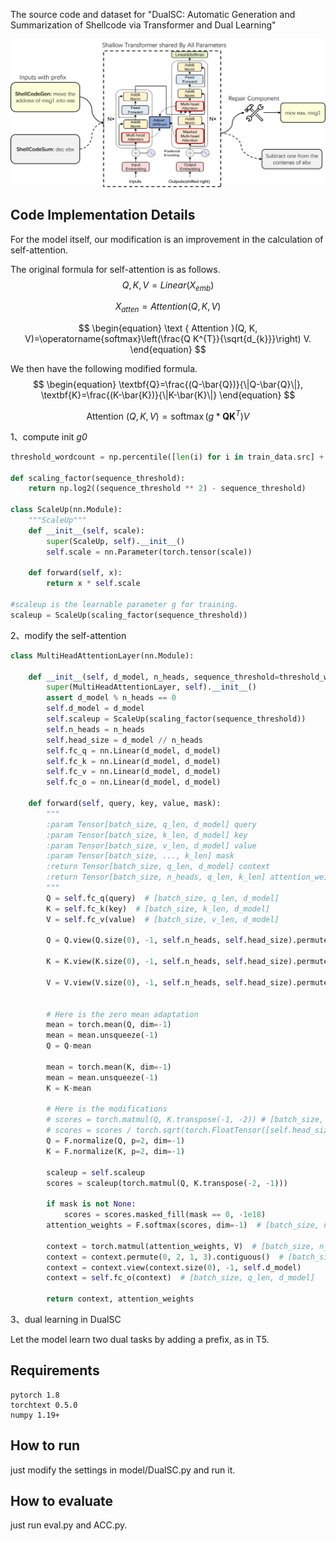 The source code and dataset for "DualSC: Automatic Generation and Summarization of Shellcode via Transformer and Dual Learning"

![DualSC](./figs/DualSC.png)

## Code Implementation Details

For the model itself, our modification is an improvement in the calculation of self-attention.

The original formula for self-attention is as follows.
$$
\begin{equation}
Q, K, V=Linear(X_{emb})
\end{equation}
$$

$$
\begin{equation}
X_{atten}=Attention(Q, K, V)
\end{equation}
$$

$$
\begin{equation}
\text { Attention }(Q, K, V)=\operatorname{softmax}\left(\frac{Q K^{T}}{\sqrt{d_{k}}}\right) V.
\end{equation}
$$

We then have the following modified formula.
$$
\begin{equation}
\textbf{Q}=\frac{(Q-\bar{Q})}{\|Q-\bar{Q}\|}, 
\textbf{K}=\frac{(K-\bar{K})}{\|K-\bar{K}\|}
\end{equation}
$$

$$
\begin{equation}
\text { Attention }(Q, K, V)=\operatorname{softmax}\left(g * \textbf{Q} \textbf{K}^{T}\right) V
\end{equation}
$$

1、compute init *g0*

```python
threshold_wordcount = np.percentile([len(i) for i in train_data.src] + [len(i) for i in valid_data.src] + [len(i) for i in test_data.src], 97.5)

def scaling_factor(sequence_threshold):
    return np.log2((sequence_threshold ** 2) - sequence_threshold)

class ScaleUp(nn.Module):
    """ScaleUp"""
    def __init__(self, scale):
        super(ScaleUp, self).__init__()
        self.scale = nn.Parameter(torch.tensor(scale))

    def forward(self, x):
        return x * self.scale

#scaleup is the learnable parameter g for training.
scaleup = ScaleUp(scaling_factor(sequence_threshold))    
```

2、modify the self-attention

```python
class MultiHeadAttentionLayer(nn.Module):

    def __init__(self, d_model, n_heads, sequence_threshold=threshold_wordcount):
        super(MultiHeadAttentionLayer, self).__init__()
        assert d_model % n_heads == 0
        self.d_model = d_model
        self.scaleup = ScaleUp(scaling_factor(sequence_threshold))
        self.n_heads = n_heads
        self.head_size = d_model // n_heads
        self.fc_q = nn.Linear(d_model, d_model)
        self.fc_k = nn.Linear(d_model, d_model)
        self.fc_v = nn.Linear(d_model, d_model)
        self.fc_o = nn.Linear(d_model, d_model)

    def forward(self, query, key, value, mask):
        """
        :param Tensor[batch_size, q_len, d_model] query
        :param Tensor[batch_size, k_len, d_model] key
        :param Tensor[batch_size, v_len, d_model] value
        :param Tensor[batch_size, ..., k_len] mask
        :return Tensor[batch_size, q_len, d_model] context
        :return Tensor[batch_size, n_heads, q_len, k_len] attention_weights
        """
        Q = self.fc_q(query)  # [batch_size, q_len, d_model]
        K = self.fc_k(key)  # [batch_size, k_len, d_model]
        V = self.fc_v(value)  # [batch_size, v_len, d_model]

        Q = Q.view(Q.size(0), -1, self.n_heads, self.head_size).permute(0, 2, 1,
                                                                        3)  # [batch_size, n_heads, q_len, head_size]
        K = K.view(K.size(0), -1, self.n_heads, self.head_size).permute(0, 2, 1,
                                                                        3)  # [batch_size, n_heads, k_len, head_size]
        V = V.view(V.size(0), -1, self.n_heads, self.head_size).permute(0, 2, 1,
                                                                        3)  # [batch_size, n_heads, v_len, head_size]

        # Here is the zero mean adaptation
        mean = torch.mean(Q, dim=-1)
        mean = mean.unsqueeze(-1)
        Q = Q-mean

        mean = torch.mean(K, dim=-1)
        mean = mean.unsqueeze(-1)
        K = K-mean
        
        # Here is the modifications
        # scores = torch.matmul(Q, K.transpose(-1, -2)) # [batch_size, n_heads, q_len, k_len]
        # scores = scores / torch.sqrt(torch.FloatTensor([self.head_size]).to(Q.device))
        Q = F.normalize(Q, p=2, dim=-1)
        K = F.normalize(K, p=2, dim=-1)

        scaleup = self.scaleup
        scores = scaleup(torch.matmul(Q, K.transpose(-2, -1)))

        if mask is not None:
            scores = scores.masked_fill(mask == 0, -1e18)
        attention_weights = F.softmax(scores, dim=-1)  # [batch_size, n_heads, q_len, k_len]

        context = torch.matmul(attention_weights, V)  # [batch_size, n_heads, q_len, v_len]
        context = context.permute(0, 2, 1, 3).contiguous()  # [batch_size, q_len, n_heads, v_len]
        context = context.view(context.size(0), -1, self.d_model)
        context = self.fc_o(context)  # [batch_size, q_len, d_model]

        return context, attention_weights
```

3、dual learning in DualSC

Let the model learn two dual tasks by adding a prefix, as in T5.

## Requirements

```
pytorch 1.8
torchtext 0.5.0
numpy 1.19+
```

## How to run

just modify the settings in model/DualSC.py and run it.

## How to evaluate

just run eval.py and ACC.py.